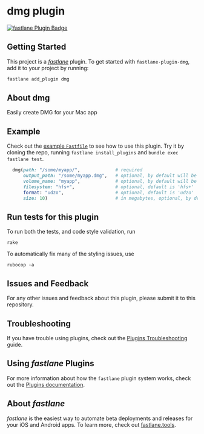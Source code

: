 # dmg plugin

[![fastlane Plugin Badge](https://rawcdn.githack.com/fastlane/fastlane/master/fastlane/assets/plugin-badge.svg)](https://rubygems.org/gems/fastlane-plugin-dmg)

## Getting Started

This project is a [_fastlane_](https://github.com/fastlane/fastlane) plugin. To get started with `fastlane-plugin-dmg`, add it to your project by running:

```bash
fastlane add_plugin dmg
```

## About dmg

Easily create DMG for your Mac app

## Example

Check out the [example `Fastfile`](fastlane/Fastfile) to see how to use this plugin. Try it by cloning the repo, running `fastlane install_plugins` and `bundle exec fastlane test`.

```ruby
  dmg(path: "/some/myapp/",             # required
      output_path: "/some/myapp.dmg",   # optional, by default will be at the same location as 'myapp' folder
      volume_name: "myapp",             # optional, by default will be the same as input folder name
      filesystem: "hfs+",               # optional, default is 'hfs+'
      format: "udzo",                   # optional, default is 'udzo'
      size: 10)                         # in megabytes, optional, by default will be calculated as input folder size + 10%
```

## Run tests for this plugin

To run both the tests, and code style validation, run

```
rake
```

To automatically fix many of the styling issues, use
```
rubocop -a
```

## Issues and Feedback

For any other issues and feedback about this plugin, please submit it to this repository.

## Troubleshooting

If you have trouble using plugins, check out the [Plugins Troubleshooting](https://docs.fastlane.tools/plugins/plugins-troubleshooting/) guide.

## Using _fastlane_ Plugins

For more information about how the `fastlane` plugin system works, check out the [Plugins documentation](https://docs.fastlane.tools/plugins/create-plugin/).

## About _fastlane_

_fastlane_ is the easiest way to automate beta deployments and releases for your iOS and Android apps. To learn more, check out [fastlane.tools](https://fastlane.tools).
